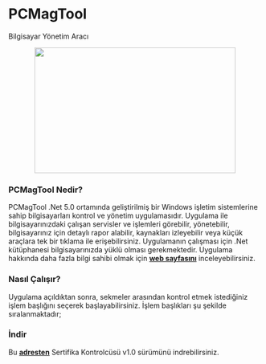 # PCMagTool
Bilgisayar Yönetim Aracı

<p align="center">
  <img width="400" height="250" src="https://www.yazilimturkiye.com/wp-content/uploads/2022/07/PCMagTool.jpg">
</p>

### PCMagTool Nedir?
PCMagTool .Net 5.0 ortamında geliştirilmiş bir Windows işletim sistemlerine sahip bilgisayarları kontrol ve yönetim uygulamasıdır. Uygulama ile bilgisayarınızdaki çalışan servisler ve işlemleri görebilir, yönetebilir, bilgisayarınız için detaylı rapor alabilir, kaynakları izleyebilir veya küçük araçlara tek bir tıklama ile erişebilirsiniz. Uygulamanın çalışması için .Net kütüphanesi bilgisayarınızda yüklü olması gerekmektedir. Uygulama hakkında daha fazla bilgi sahibi olmak için <b>[web sayfasını](https://www.yazilimturkiye.com/pcmagtool-bilgisayar-yonetim-araci/)</b> inceleyebilirsiniz.

### Nasıl Çalışır?
Uygulama açıldıktan sonra, sekmeler arasından kontrol etmek istediğiniz işlem başlığını seçerek başlayabilirsiniz. İşlem başlıkları şu şekilde sıralanmaktadır;

### İndir
Bu <b>[adresten](https://mega.nz/file/vxkQQarb#4nfUbLw2Vo68mSX8tyq-3-f49qW8EQSjIgvKwaQzm7Y)</b> Sertifika Kontrolcüsü v1.0 sürümünü indrebilirsiniz.
